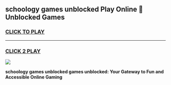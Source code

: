 
## schoology games unblocked Play Online 👋 Unblocked Games
<h3>
<a href="https://premium.freeplayer.one?title=schoology_games_unblocked&ref=19F">CLICK TO PLAY</a></h3>
<hr>

<h3>
<a href="https://premium.freeplayer.one?title=schoology_games_unblocked&ref=19F">CLICK 2 PLAY</a>
  
</h3>

<a href="https://premium.freeplayer.one?title=schoology_games_unblocked&ref=19F"><img src="https://clearcache.store/games.png"></a>


**schoology games unblocked games unblocked: Your Gateway to Fun and Accessible Online Gaming**

